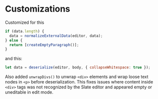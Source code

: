 # Customizations

Customized for this

```js
if (data.length) {
  data = normalizeExternalData(editor, data);
} else {
  return [createEmptyParagraph()];
}
```

and this:

```js
let data = deserialize(editor, body, { collapseWhitespace: true });
```

Also added `unwrapDivs()` to unwrap `<div>` elements and wrap loose text nodes in `<p>` before deserialization. This fixes issues where content inside `<div>` tags was not recognized by the Slate editor and appeared empty or uneditable in edit mode.